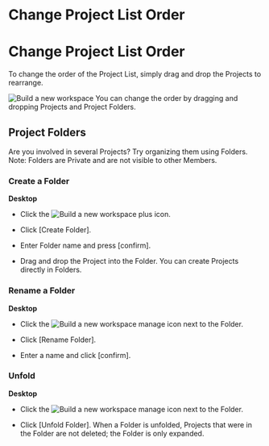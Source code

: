 # Change Project List Order

Change Project List Order
=========================

 To change the order of the Project List, simply drag and drop the Projects to rearrange.

 ![Build a new workspace](https://files.swit.io/help_image/FB_MP12_Folder.png) You can change the order by dragging and dropping Projects and Project Folders.

 Project Folders
---------------

 Are you involved in several Projects? Try organizing them using Folders. Note: Folders are Private and are not visible to other Members.

   
 ### Create a Folder



**Desktop** 

* Click the ![Build a new workspace](https://files.swit.io/help_image/GS_04_Create_icon.png) plus icon.


* Click [Create Folder].


* Enter Folder name and press [confirm].


* Drag and drop the Project into the Folder.
  You can create Projects directly in Folders.

   
 ### Rename a Folder



**Desktop** 

* Click the ![Build a new workspace](https://files.swit.io/help_image/GS_06_Manage_icon.png) manage icon next to the Folder.


* Click [Rename Folder].


* Enter a name and click [confirm].
    
 ### Unfold



**Desktop** 

* Click the ![Build a new workspace](https://files.swit.io/help_image/GS_06_Manage_icon.png) manage icon next to the Folder.


* Click [Unfold Folder].
  When a Folder is unfolded, Projects that were in the Folder are not deleted; the Folder is only expanded.

 